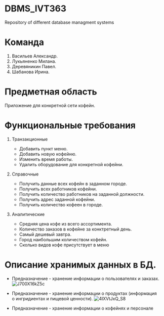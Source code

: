 # DBMS_IVT363
Repository of different database managment systems

# Команда
1. Васильев Александр.
2. Лукьяненко Милана.
3. Деревяникин Павел.
4. Шабанова Ирина.

# Предметная область
Приложение для конкретной сети кофейн.

# Функциональные требования
1. Транзакционные
   - Добавить пункт меню.
   - Добавить новую кофейню.
   - Изменить время работы.
   - Удалить оборудование для конкретной кофейни.

2. Справочные
   - Получить данные всех кофейн в заданном городе.
   - Получить всех работников кофейни.
   - Получить количество работников на заданной должности.
   - Получить адрес заданной кофейни.
   - Получить количество кофеен в городе.
   
3. Аналитические
   - Средняя цена кофе из всего ассортимента.
   - Количество заказов в кофейне за конктретный день.
   - Самый дешевый завтра.
   - Город наибольшим количеством кофейн.
   - Сколько видов кофе присутствует в меню


# Описание хранимых данных в БД.
  - Предназначение - хранение информации о пользователях и заказах.
  ![J700X16kZ5c](https://user-images.githubusercontent.com/57771719/111890159-eb261100-89f7-11eb-9e2e-1de4cdd20616.jpg)

  
  - Предназначение - хранение информации о продуктах (информация о ингридиентах и пищевой ценности).
  ![4IXVtJxQ_S8](https://user-images.githubusercontent.com/57771719/111890012-b1083f80-89f6-11eb-8638-b67668caaed8.jpg)
  
  - Предназначение - хранение информации о кофейнях и персонале

